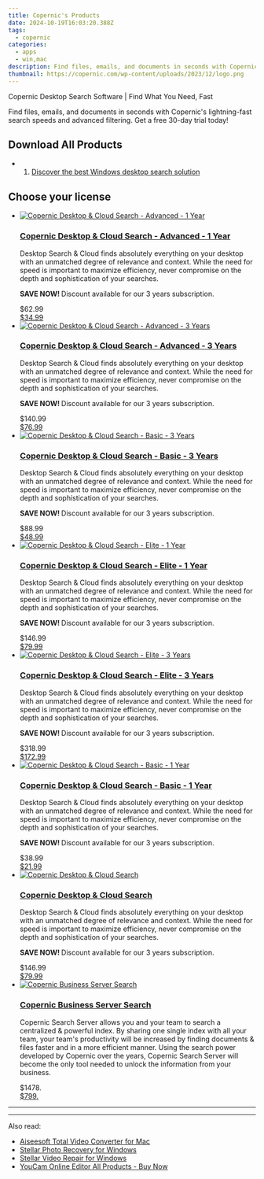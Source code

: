 ```yaml
---
title: Copernic's Products
date: 2024-10-19T16:03:20.388Z
tags: 
  - copernic
categories: 
  - apps
  - win,mac
description: Find files, emails, and documents in seconds with Copernic&#039;s lightning-fast search speeds and advanced filtering. Get a free 30-day trial today!
thumbnail: https://copernic.com/wp-content/uploads/2023/12/logo.png
---
```


Copernic Desktop Search Software | Find What You Need, Fast

Find files, emails, and documents in seconds with Copernic&#039;s lightning-fast search speeds and advanced filtering. Get a free 30-day trial today!

<!--__INIT__BEGIN__TAG__PRODUCTS__LIST__-->

## Download All Products

- 1. [Discover the best Windows desktop search solution](https://tools.techidaily.com/copernic/download/)
<!--__INIT__END__TAG__PRODUCTS__LIST__-->

<!--__INIT__BEGIN__TAG__FEED_PRODUCTS__LIST__-->

## Choose your license

<div class="home-content-container">
  <ul class="home-article-list">
    <li class="home-article-item flex flex-row feedProduct">
      <div class="basis-1/3 lg:basis-1/4 xl:basis-1/5 relative flex justify-center items-center overflow-hidden">
                <a href="https://shop.copernic.com/order/cart.php?PRODS=41033091&amp;QTY=1&amp;AFFILIATE=108875" class="w-24 h-24 md:w-28 md:h-28 lg:w-32 lg:h-32 xl:w-42 xl:h-42 max-w-24 max-h-24 md:max-w-28 md:max-h-28 lg:max-w-32 lg:max-h-32 xl:max-w-42 xl:max-h-42 -pt-2">
          <img src="https://thmb.techidaily.com/056b5dc5bf38553fc5e62980ac558058cdfef6fae043dca04e140a16eeec969f.jpg" alt="Copernic Desktop &amp; Cloud Search - Advanced - 1 Year" class="relative w-full h-full rounded-full object-cover dark:brightness-75 -mt-4 p-4">
        </a>
              </div>
      <div class="flex flex-col gap-5 px-7 pb-7 basis-2/3 lg:basis-3/4 xl:basis-4/5  pt-5">
        <h3 class="home-article-title"><a href="https://shop.copernic.com/order/cart.php?PRODS=41033091&amp;QTY=1&amp;AFFILIATE=108875">Copernic Desktop &amp; Cloud Search - Advanced - 1 Year</a></h3>
        <div class="home-article-content markdown-body">
                  <html><head></head><body><p>Desktop Search &amp; Cloud finds absolutely everything on your desktop with an unmatched degree of relevance and context. While the need for speed is important to maximize efficiency, never compromise on the depth and sophistication of your searches.</p>

<p><strong>SAVE NOW! </strong>Discount&nbsp;available for our 3 years subscription.</p></body></html>                </div>
        <div class="flex flex-row feedProduct-Price">
          <div class="feedProduct-Price--Old">
            <span class="feedProduct-Price--Currency">$</span>62<span class="feedProduct-Price--Cents">.99</span>
          </div>
          <div class="">
            <a href="https://shop.copernic.com/order/cart.php?PRODS=41033091&amp;QTY=1&amp;AFFILIATE=108875">
            <span class="feedProduct-Price--Currency">$</span>34<span class="feedProduct-Price--Cents">.99</span>
            </a>
          </div>
        </div>
      </div>
    </li>
    <li class="home-article-item flex flex-row feedProduct">
      <div class="basis-1/3 lg:basis-1/4 xl:basis-1/5 relative flex justify-center items-center overflow-hidden">
                <a href="https://shop.copernic.com/order/cart.php?PRODS=41033095&amp;QTY=1&amp;AFFILIATE=108875" class="w-24 h-24 md:w-28 md:h-28 lg:w-32 lg:h-32 xl:w-42 xl:h-42 max-w-24 max-h-24 md:max-w-28 md:max-h-28 lg:max-w-32 lg:max-h-32 xl:max-w-42 xl:max-h-42 -pt-2">
          <img src="https://thmb.techidaily.com/056b5dc5bf38553fc5e62980ac558058cdfef6fae043dca04e140a16eeec969f.jpg" alt="Copernic Desktop &amp; Cloud Search - Advanced - 3 Years" class="relative w-full h-full rounded-full object-cover dark:brightness-75 -mt-4 p-4">
        </a>
              </div>
      <div class="flex flex-col gap-5 px-7 pb-7 basis-2/3 lg:basis-3/4 xl:basis-4/5  pt-5">
        <h3 class="home-article-title"><a href="https://shop.copernic.com/order/cart.php?PRODS=41033095&amp;QTY=1&amp;AFFILIATE=108875">Copernic Desktop &amp; Cloud Search - Advanced - 3 Years</a></h3>
        <div class="home-article-content markdown-body">
                  <html><head></head><body><p>Desktop Search &amp; Cloud finds absolutely everything on your desktop with an unmatched degree of relevance and context. While the need for speed is important to maximize efficiency, never compromise on the depth and sophistication of your searches.</p>

<p><strong>SAVE NOW! </strong>Discount&nbsp;available for our 3 years subscription.</p></body></html>                </div>
        <div class="flex flex-row feedProduct-Price">
          <div class="feedProduct-Price--Old">
            <span class="feedProduct-Price--Currency">$</span>140<span class="feedProduct-Price--Cents">.99</span>
          </div>
          <div class="">
            <a href="https://shop.copernic.com/order/cart.php?PRODS=41033095&amp;QTY=1&amp;AFFILIATE=108875">
            <span class="feedProduct-Price--Currency">$</span>76<span class="feedProduct-Price--Cents">.99</span>
            </a>
          </div>
        </div>
      </div>
    </li>
    <li class="home-article-item flex flex-row feedProduct">
      <div class="basis-1/3 lg:basis-1/4 xl:basis-1/5 relative flex justify-center items-center overflow-hidden">
                <a href="https://shop.copernic.com/order/cart.php?PRODS=41033073&amp;QTY=1&amp;AFFILIATE=108875" class="w-24 h-24 md:w-28 md:h-28 lg:w-32 lg:h-32 xl:w-42 xl:h-42 max-w-24 max-h-24 md:max-w-28 md:max-h-28 lg:max-w-32 lg:max-h-32 xl:max-w-42 xl:max-h-42 -pt-2">
          <img src="https://thmb.techidaily.com/056b5dc5bf38553fc5e62980ac558058cdfef6fae043dca04e140a16eeec969f.jpg" alt="Copernic Desktop &amp; Cloud Search - Basic - 3 Years" class="relative w-full h-full rounded-full object-cover dark:brightness-75 -mt-4 p-4">
        </a>
              </div>
      <div class="flex flex-col gap-5 px-7 pb-7 basis-2/3 lg:basis-3/4 xl:basis-4/5  pt-5">
        <h3 class="home-article-title"><a href="https://shop.copernic.com/order/cart.php?PRODS=41033073&amp;QTY=1&amp;AFFILIATE=108875">Copernic Desktop &amp; Cloud Search - Basic - 3 Years</a></h3>
        <div class="home-article-content markdown-body">
                  <html><head></head><body><p>Desktop Search &amp; Cloud finds absolutely everything on your desktop with an unmatched degree of relevance and context. While the need for speed is important to maximize efficiency, never compromise on the depth and sophistication of your searches.</p>

<p><strong>SAVE NOW! </strong>Discount&nbsp;available for our 3 years subscription.</p></body></html>                </div>
        <div class="flex flex-row feedProduct-Price">
          <div class="feedProduct-Price--Old">
            <span class="feedProduct-Price--Currency">$</span>88<span class="feedProduct-Price--Cents">.99</span>
          </div>
          <div class="">
            <a href="https://shop.copernic.com/order/cart.php?PRODS=41033073&amp;QTY=1&amp;AFFILIATE=108875">
            <span class="feedProduct-Price--Currency">$</span>48<span class="feedProduct-Price--Cents">.99</span>
            </a>
          </div>
        </div>
      </div>
    </li>
    <li class="home-article-item flex flex-row feedProduct">
      <div class="basis-1/3 lg:basis-1/4 xl:basis-1/5 relative flex justify-center items-center overflow-hidden">
                <a href="https://shop.copernic.com/order/cart.php?PRODS=41033101&amp;QTY=1&amp;AFFILIATE=108875" class="w-24 h-24 md:w-28 md:h-28 lg:w-32 lg:h-32 xl:w-42 xl:h-42 max-w-24 max-h-24 md:max-w-28 md:max-h-28 lg:max-w-32 lg:max-h-32 xl:max-w-42 xl:max-h-42 -pt-2">
          <img src="https://thmb.techidaily.com/056b5dc5bf38553fc5e62980ac558058cdfef6fae043dca04e140a16eeec969f.jpg" alt="Copernic Desktop &amp; Cloud Search - Elite - 1 Year" class="relative w-full h-full rounded-full object-cover dark:brightness-75 -mt-4 p-4">
        </a>
              </div>
      <div class="flex flex-col gap-5 px-7 pb-7 basis-2/3 lg:basis-3/4 xl:basis-4/5  pt-5">
        <h3 class="home-article-title"><a href="https://shop.copernic.com/order/cart.php?PRODS=41033101&amp;QTY=1&amp;AFFILIATE=108875">Copernic Desktop &amp; Cloud Search - Elite - 1 Year</a></h3>
        <div class="home-article-content markdown-body">
                  <html><head></head><body><p>Desktop Search &amp; Cloud finds absolutely everything on your desktop with an unmatched degree of relevance and context. While the need for speed is important to maximize efficiency, never compromise on the depth and sophistication of your searches.</p>

<p><strong>SAVE NOW! </strong>Discount&nbsp;available for our 3 years subscription.</p></body></html>                </div>
        <div class="flex flex-row feedProduct-Price">
          <div class="feedProduct-Price--Old">
            <span class="feedProduct-Price--Currency">$</span>146<span class="feedProduct-Price--Cents">.99</span>
          </div>
          <div class="">
            <a href="https://shop.copernic.com/order/cart.php?PRODS=41033101&amp;QTY=1&amp;AFFILIATE=108875">
            <span class="feedProduct-Price--Currency">$</span>79<span class="feedProduct-Price--Cents">.99</span>
            </a>
          </div>
        </div>
      </div>
    </li>
    <li class="home-article-item flex flex-row feedProduct">
      <div class="basis-1/3 lg:basis-1/4 xl:basis-1/5 relative flex justify-center items-center overflow-hidden">
                <a href="https://shop.copernic.com/order/cart.php?PRODS=41033112&amp;QTY=1&amp;AFFILIATE=108875" class="w-24 h-24 md:w-28 md:h-28 lg:w-32 lg:h-32 xl:w-42 xl:h-42 max-w-24 max-h-24 md:max-w-28 md:max-h-28 lg:max-w-32 lg:max-h-32 xl:max-w-42 xl:max-h-42 -pt-2">
          <img src="https://thmb.techidaily.com/056b5dc5bf38553fc5e62980ac558058cdfef6fae043dca04e140a16eeec969f.jpg" alt="Copernic Desktop &amp; Cloud Search - Elite - 3 Years" class="relative w-full h-full rounded-full object-cover dark:brightness-75 -mt-4 p-4">
        </a>
              </div>
      <div class="flex flex-col gap-5 px-7 pb-7 basis-2/3 lg:basis-3/4 xl:basis-4/5  pt-5">
        <h3 class="home-article-title"><a href="https://shop.copernic.com/order/cart.php?PRODS=41033112&amp;QTY=1&amp;AFFILIATE=108875">Copernic Desktop &amp; Cloud Search - Elite - 3 Years</a></h3>
        <div class="home-article-content markdown-body">
                  <html><head></head><body><p>Desktop Search &amp; Cloud finds absolutely everything on your desktop with an unmatched degree of relevance and context. While the need for speed is important to maximize efficiency, never compromise on the depth and sophistication of your searches.</p>

<p><strong>SAVE NOW! </strong>Discount&nbsp;available for our 3 years subscription.</p></body></html>                </div>
        <div class="flex flex-row feedProduct-Price">
          <div class="feedProduct-Price--Old">
            <span class="feedProduct-Price--Currency">$</span>318<span class="feedProduct-Price--Cents">.99</span>
          </div>
          <div class="">
            <a href="https://shop.copernic.com/order/cart.php?PRODS=41033112&amp;QTY=1&amp;AFFILIATE=108875">
            <span class="feedProduct-Price--Currency">$</span>172<span class="feedProduct-Price--Cents">.99</span>
            </a>
          </div>
        </div>
      </div>
    </li>
    <li class="home-article-item flex flex-row feedProduct">
      <div class="basis-1/3 lg:basis-1/4 xl:basis-1/5 relative flex justify-center items-center overflow-hidden">
                <a href="https://shop.copernic.com/order/cart.php?PRODS=41027763&amp;QTY=1&amp;AFFILIATE=108875" class="w-24 h-24 md:w-28 md:h-28 lg:w-32 lg:h-32 xl:w-42 xl:h-42 max-w-24 max-h-24 md:max-w-28 md:max-h-28 lg:max-w-32 lg:max-h-32 xl:max-w-42 xl:max-h-42 -pt-2">
          <img src="https://thmb.techidaily.com/056b5dc5bf38553fc5e62980ac558058cdfef6fae043dca04e140a16eeec969f.jpg" alt="Copernic Desktop &amp; Cloud Search - Basic - 1 Year" class="relative w-full h-full rounded-full object-cover dark:brightness-75 -mt-4 p-4">
        </a>
              </div>
      <div class="flex flex-col gap-5 px-7 pb-7 basis-2/3 lg:basis-3/4 xl:basis-4/5  pt-5">
        <h3 class="home-article-title"><a href="https://shop.copernic.com/order/cart.php?PRODS=41027763&amp;QTY=1&amp;AFFILIATE=108875">Copernic Desktop &amp; Cloud Search - Basic - 1 Year</a></h3>
        <div class="home-article-content markdown-body">
                  <html><head></head><body><p>Desktop Search &amp; Cloud finds absolutely everything on your desktop with an unmatched degree of relevance and context. While the need for speed is important to maximize efficiency, never compromise on the depth and sophistication of your searches.</p>

<p><strong>SAVE NOW! </strong>Discount&nbsp;available for our 3 years subscription.</p></body></html>                </div>
        <div class="flex flex-row feedProduct-Price">
          <div class="feedProduct-Price--Old">
            <span class="feedProduct-Price--Currency">$</span>38<span class="feedProduct-Price--Cents">.99</span>
          </div>
          <div class="">
            <a href="https://shop.copernic.com/order/cart.php?PRODS=41027763&amp;QTY=1&amp;AFFILIATE=108875">
            <span class="feedProduct-Price--Currency">$</span>21<span class="feedProduct-Price--Cents">.99</span>
            </a>
          </div>
        </div>
      </div>
    </li>
    <li class="home-article-item flex flex-row feedProduct">
      <div class="basis-1/3 lg:basis-1/4 xl:basis-1/5 relative flex justify-center items-center overflow-hidden">
                <a href="https://shop.copernic.com/order/cart.php?PRODS=39849321&amp;QTY=1&amp;AFFILIATE=108875" class="w-24 h-24 md:w-28 md:h-28 lg:w-32 lg:h-32 xl:w-42 xl:h-42 max-w-24 max-h-24 md:max-w-28 md:max-h-28 lg:max-w-32 lg:max-h-32 xl:max-w-42 xl:max-h-42 -pt-2">
          <img src="https://thmb.techidaily.com/056b5dc5bf38553fc5e62980ac558058cdfef6fae043dca04e140a16eeec969f.jpg" alt="Copernic Desktop &amp; Cloud Search" class="relative w-full h-full rounded-full object-cover dark:brightness-75 -mt-4 p-4">
        </a>
              </div>
      <div class="flex flex-col gap-5 px-7 pb-7 basis-2/3 lg:basis-3/4 xl:basis-4/5  pt-5">
        <h3 class="home-article-title"><a href="https://shop.copernic.com/order/cart.php?PRODS=39849321&amp;QTY=1&amp;AFFILIATE=108875">Copernic Desktop &amp; Cloud Search</a></h3>
        <div class="home-article-content markdown-body">
                  <html><head></head><body><p>Desktop Search &amp; Cloud finds absolutely everything on your desktop with an unmatched degree of relevance and context. While the need for speed is important to maximize efficiency, never compromise on the depth and sophistication of your searches.</p>

<p><strong>SAVE NOW! </strong>Discount&nbsp;available for our 3 years subscription.</p></body></html>                </div>
        <div class="flex flex-row feedProduct-Price">
          <div class="feedProduct-Price--Old">
            <span class="feedProduct-Price--Currency">$</span>146<span class="feedProduct-Price--Cents">.99</span>
          </div>
          <div class="">
            <a href="https://shop.copernic.com/order/cart.php?PRODS=39849321&amp;QTY=1&amp;AFFILIATE=108875">
            <span class="feedProduct-Price--Currency">$</span>79<span class="feedProduct-Price--Cents">.99</span>
            </a>
          </div>
        </div>
      </div>
    </li>
    <li class="home-article-item flex flex-row feedProduct">
      <div class="basis-1/3 lg:basis-1/4 xl:basis-1/5 relative flex justify-center items-center overflow-hidden">
                <a href="https://shop.copernic.com/order/cart.php?PRODS=34903323&amp;QTY=1&amp;AFFILIATE=108875" class="w-24 h-24 md:w-28 md:h-28 lg:w-32 lg:h-32 xl:w-42 xl:h-42 max-w-24 max-h-24 md:max-w-28 md:max-h-28 lg:max-w-32 lg:max-h-32 xl:max-w-42 xl:max-h-42 -pt-2">
          <img src="https://thmb.techidaily.com/056b5dc5bf38553fc5e62980ac558058cdfef6fae043dca04e140a16eeec969f.jpg" alt="Copernic Business Server Search" class="relative w-full h-full rounded-full object-cover dark:brightness-75 -mt-4 p-4">
        </a>
              </div>
      <div class="flex flex-col gap-5 px-7 pb-7 basis-2/3 lg:basis-3/4 xl:basis-4/5  pt-5">
        <h3 class="home-article-title"><a href="https://shop.copernic.com/order/cart.php?PRODS=34903323&amp;QTY=1&amp;AFFILIATE=108875">Copernic Business Server Search</a></h3>
        <div class="home-article-content markdown-body">
                  <html><head></head><body><p>Copernic Search Server allows you and your team to search a centralized &amp; powerful index. By sharing one single index with all your team, your team's productivity will be increased by finding documents &amp; files faster and in a more efficient manner. Using the search power developed by Copernic over the years, Copernic Search Server will become the only tool needed to unlock the information from your business.</p></body></html>                </div>
        <div class="flex flex-row feedProduct-Price">
          <div class="feedProduct-Price--Old">
            <span class="feedProduct-Price--Currency">$</span>1478<span class="feedProduct-Price--Cents">.</span>
          </div>
          <div class="">
            <a href="https://shop.copernic.com/order/cart.php?PRODS=34903323&amp;QTY=1&amp;AFFILIATE=108875">
            <span class="feedProduct-Price--Currency">$</span>799<span class="feedProduct-Price--Cents">.</span>
            </a>
          </div>
        </div>
      </div>
    </li>
  </ul>
</div>

<hr>
<!--__INIT__END__TAG__FEED_PRODUCTS__LIST__-->

<hr>

<ins class="adsbygoogle"
      style="display:block"
      data-ad-client="ca-pub-7571918770474297"
      data-ad-slot="8358498916"
      data-ad-format="auto"
      data-full-width-responsive="true"></ins>

<span class="atpl-alsoreadstyle">Also read:</span>
<div><ul>
<li><a href="https://tools.techidaily.com/aiseesoft-total-video-converter-for-mac/"><u>Aiseesoft Total Video Converter for Mac</u></a></li>
<li><a href="https://tools.techidaily.com/stellar-photo-recovery-for-win/"><u>Stellar Photo Recovery for Windows</u></a></li>
<li><a href="https://tools.techidaily.com/stellar-video-repair-for-win/"><u>Stellar Video Repair for Windows</u></a></li>
<li><a href="https://tools.techidaily.com/youcam-online-editor/buy-now/"><u>YouCam Online Editor All Products - Buy Now</u></a></li>
</ul></div>

